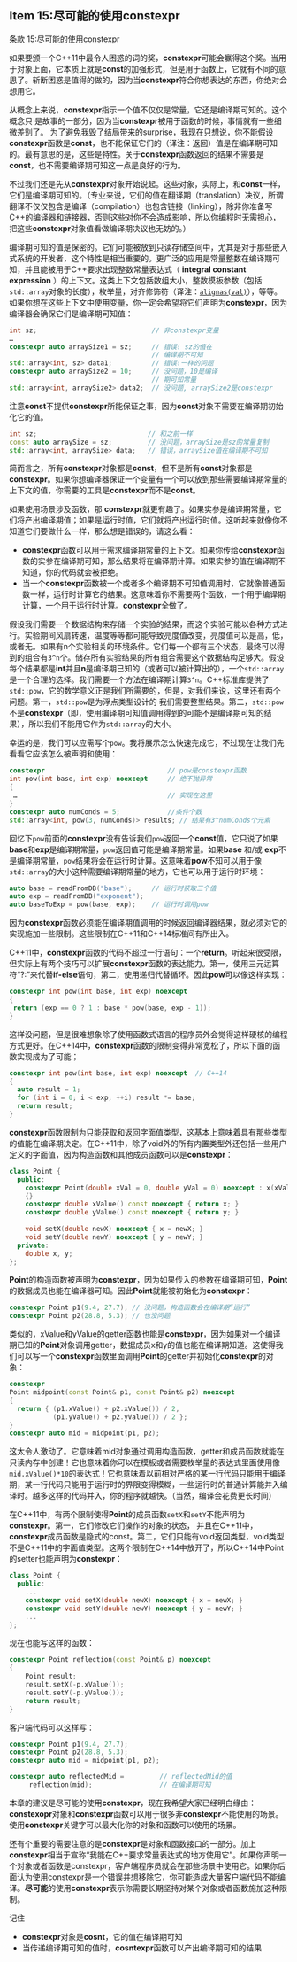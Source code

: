 ## Item 15:尽可能的使用constexpr
条款 15:尽可能的使用constexpr

如果要颁一个C++11中最令人困惑的词的奖，**constexpr**可能会赢得这个奖。当用于对象上面，它本质上就是**const**的加强形式，但是用于函数上，它就有不同的意思了。斩断困惑是值得的做的，因为当**constexpr**符合你想表达的东西，你绝对会想用它。

从概念上来说，**constexpr**指示一个值不仅仅是常量，它还是编译期可知的。这个概念只
是故事的一部分，因为当**constexpr**被用于函数的时候，事情就有一些细微差别了。
为了避免我毁了结局带来的surprise，我现在只想说，你不能假设**constexpr**函数是**const**，也不能保证它们的（译注：返回）值是在编译期可知的。最有意思的是，这些是特性。关于**constexpr**函数返回的结果不需要是**const**，也不需要编译期可知这一点是良好的行为。

不过我们还是先从**constexpr**对象开始说起。这些对象，实际上，和**const**一样，它们是编译期可知的。（专业来说，它们的值在翻译期（translation）决议，所谓翻译不仅仅包含是编译（compilation）也包含链接（linking），除非你准备写C++的编译器和链接器，否则这些对你不会造成影响，所以你编程时无需担心，把这些**constexpr**对象值看做编译期决议也无妨的。）

编译期可知的值是保密的。它们可能被放到只读存储空间中，尤其是对于那些嵌入式系统的开发者，这个特性是相当重要的。更广泛的应用是常量整数在编译期可知，并且能被用于C++要求出现整数常量表达式（ __integral constant expression__ ）的上下文。这类上下文包括数组大小，整数模板参数（包括`std::array`对象的长度），枚举量，对齐修饰符（译注：[`alignas(val)`](https://en.cppreference.com/w/cpp/language/alignas)），等等。如果你想在这些上下文中使用变量，你一定会希望将它们声明为**constexpr**，因为编译器会确保它们是编译期可知值：
```cpp
int sz;                             // 非constexpr变量
…
constexpr auto arraySize1 = sz;     // 错误! sz的值在
                                    // 编译期不可知
std::array<int, sz> data1;          // 错误!一样的问题
constexpr auto arraySize2 = 10;     // 没问题，10是编译
                                    // 期可知常量
std::array<int, arraySize2> data2;  // 没问题, arraySize2是constexpr
 ```
 注意**const**不提供**constexpr**所能保证之事，因为**const**对象不需要在编译期初始化它的值。
 ```cpp
 int sz;                            // 和之前一样
 const auto arraySize = sz;         // 没问题，arraySize是sz的常量复制
 std::array<int, arraySize> data;   // 错误，arraySize值在编译期不可知
 ```
 简而言之，所有**constexpr**对象都是**const**，但不是所有**const**对象都是**constexpr**。如果你想编译器保证一个变量有一个可以放到那些需要编译期常量的上下文的值，你需要的工具是**constexpr**而不是**const**。

如果使用场景涉及函数，那 **constexpr**就更有趣了。如果实参是编译期常量，它们将产出编译期值；如果是运行时值，它们就将产出运行时值。这听起来就像你不知道它们要做什么一样，那么想是错误的，请这么看：
+ **constexpr**函数可以用于需求编译期常量的上下文。如果你传给**constexpr**函数的实参在编译期可知，那么结果将在编译期计算。如果实参的值在编译期不知道，你的代码就会被拒绝。
+ 当一个**constexpr**函数被一个或者多个编译期不可知值调用时，它就像普通函数一样，运行时计算它的结果。这意味着你不需要两个函数，一个用于编译期计算，一个用于运行时计算。**constexpr**全做了。

假设我们需要一个数据结构来存储一个实验的结果，而这个实验可能以各种方式进行。实验期间风扇转速，温度等等都可能导致亮度值改变，亮度值可以是高，低，或者无。如果有n个实验相关的环境条件。它们每一个都有三个状态，最终可以得到的组合有`3^n`个。储存所有实验结果的所有组合需要这个数据结构足够大。假设每个结果都是**int**并且**n**是编译期已知的（或者可以被计算出的），一个`std::array`是一个合理的选择。我们需要一个方法在编译期计算`3^n`。C++标准库提供了`std::pow`，它的数学意义正是我们所需要的，但是，对我们来说，这里还有两个问题。第一，`std::pow`是为浮点类型设计的 我们需要整型结果。第二，`std::pow`不是**constexpr**（即，使用编译期可知值调用得到的可能不是编译期可知的结果），所以我们不能用它作为`std::array`的大小。

幸运的是，我们可以应需写个`pow`。我将展示怎么快速完成它，不过现在让我们先看看它应该怎么被声明和使用：
```cpp
constexpr                               // pow是constexpr函数
int pow(int base, int exp) noexcept     // 绝不抛异常
{
 …                                      // 实现在这里
}
constexpr auto numConds = 5;            //条件个数
std::array<int, pow(3, numConds)> results; // 结果有3^numConds个元素
```
回忆下`pow`前面的**constexpr**没有告诉我们`pow`返回一个**const**值，它只说了如果**base**和**exp**是编译期常量，`pow`返回值可能是编译期常量。如果**base** 和/或 **exp**不是编译期常量，`pow`结果将会在运行时计算。这意味着**pow**不知可以用于像`std::array`的大小这种需要编译期常量的地方，它也可以用于运行时环境：
```cpp
auto base = readFromDB("base");     // 运行时获取三个值
auto exp = readFromDB("exponent"); 
auto baseToExp = pow(base, exp);    // 运行时调用pow
```
因为**constexpr**函数必须能在编译期值调用的时候返回编译器结果，就必须对它的实现施加一些限制。这些限制在C++11和C++14标准间有所出入。

C++11中，**constexpr**函数的代码不超过一行语句：一个**return**。听起来很受限，但实际上有两个技巧可以扩展**constexpr**函数的表达能力。第一，使用三元运算符“?:”来代替**if-else**语句，第二，使用递归代替循环。因此**pow**可以像这样实现：
```cpp
constexpr int pow(int base, int exp) noexcept
{
 return (exp == 0 ? 1 : base * pow(base, exp - 1));
}
```
这样没问题，但是很难想象除了使用函数式语言的程序员外会觉得这样硬核的编程方式更好。在C++14中，**constexpr**函数的限制变得非常宽松了，所以下面的函数实现成为了可能；
```cpp
constexpr int pow(int base, int exp) noexcept  // C++14
{
  auto result = 1;
  for (int i = 0; i < exp; ++i) result *= base;
  return result;
}
```
**constexpr**函数限制为只能获取和返回字面值类型，这基本上意味着具有那些类型的值能在编译期决定。在C++11中，除了void外的所有内置类型外还包括一些用户定义的字面值，因为构造函数和其他成员函数可以是**constexpr**：
```cpp
class Point {
  public:
	constexpr Point(double xVal = 0, double yVal = 0) noexcept : x(xVal), y(yVal)
	{}
	constexpr double xValue() const noexcept { return x; } 
	constexpr double yValue() const noexcept { return y; }
	
	void setX(double newX) noexcept { x = newX; }
    void setY(double newY) noexcept { y = newY; }
  private:
	double x, y;
};
```
**Point**的构造函数被声明为**constexpr**，因为如果传入的参数在编译期可知，**Point**的数据成员也能在编译器可知。因此**Point**就能被初始化为**constexpr**：
```cpp
constexpr Point p1(9.4, 27.7); // 没问题，构造函数会在编译期“运行”
constexpr Point p2(28.8, 5.3); // 也没问题
```
类似的，xValue和yValue的getter函数也能是**constexpr**，因为如果对一个编译期已知的**Point**对象调用getter，数据成员x和y的值也能在编译期知道。这使得我们可以写一个**constexpr**函数里面调用**Point**的getter并初始化**constexpr**的对象：
```cpp
constexpr
Point midpoint(const Point& p1, const Point& p2) noexcept
{
  return { (p1.xValue() + p2.xValue()) / 2, 
  		   (p1.yValue() + p2.yValue()) / 2 };
}
constexpr auto mid = midpoint(p1, p2);
```
这太令人激动了。它意味着mid对象通过调用构造函数，getter和成员函数就能在只读内存中创建！它也意味着你可以在模板或者需要枚举量的表达式里面使用像`mid.xValue()*10`的表达式！它也意味着以前相对严格的某一行代码只能用于编译期，某一行代码只能用于运行时的界限变得模糊，一些运行时的普通计算能并入编译时。越多这样的代码并入，你的程序就越快。（当然，编译会花费更长时间）

在C++11中，有两个限制使得**Point**的成员函数`setX`和`setY`不能声明为**constexpr**。第一，它们修改它们操作的对象的状态， 并且在C++11中，**constexpr**成员函数是隐式的const。第二，它们只能有void返回类型，void类型不是C++11中的字面值类型。这两个限制在C++14中放开了，所以C++14中Point的setter也能声明为**constexpr**：
```cpp
class Point {
  public:
	...
	constexpr void setX(double newX) noexcept { x = newX; }
	constexpr void setY(double newY) noexcept { y = newY; }
	...
};
```
现在也能写这样的函数：
```cpp
constexpr Point reflection(const Point& p) noexcept
{
	Point result; 
	result.setX(-p.xValue());
	result.setY(-p.yValue()); 
	return result;
}
```
客户端代码可以这样写：
```cpp
constexpr Point p1(9.4, 27.7);
constexpr Point p2(28.8, 5.3);
constexpr auto mid = midpoint(p1, p2);

constexpr auto reflectedMid =         // reflectedMid的值
     reflection(mid);                 // 在编译期可知                                
```
本章的建议是尽可能的使用**constexpr**，现在我希望大家已经明白缘由：**constexopr**对象和**constexpr**函数可以用于很多非**constexpr**不能使用的场景。使用**constexpr**关键字可以最大化你的对象和函数可以使用的场景。

还有个重要的需要注意的是**constexpr**是对象和函数接口的一部分。加上**constexpr**相当于宣称“我能在C++要求常量表达式的地方使用它”。如果你声明一个对象或者函数是constexpr，客户端程序员就会在那些场景中使用它。如果你后面认为使用constexpr是一个错误并想移除它，你可能造成大量客户端代码不能编译。**尽可能**的使用**constexpr**表示你需要长期坚持对某个对象或者函数施加这种限制。

记住
+ **constexpr**对象是**cosnt**，它的值在编译期可知
+ 当传递编译期可知的值时，**cosntexpr**函数可以产出编译期可知的结果
